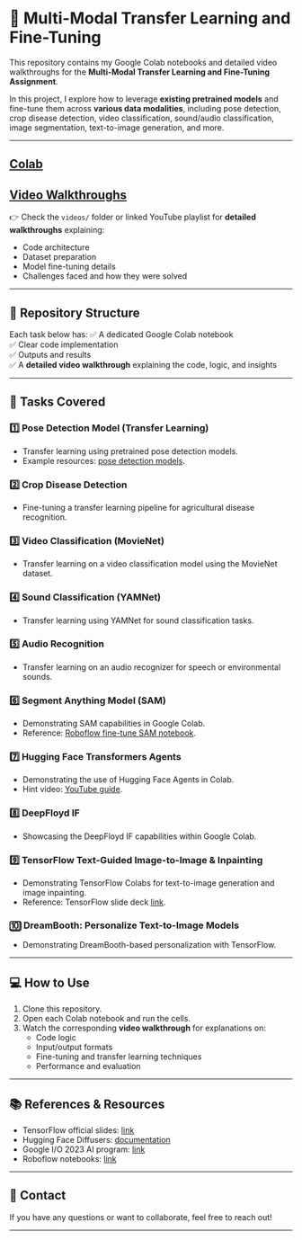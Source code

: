 # 🧠 Multi-Modal Transfer Learning and Fine-Tuning

This repository contains my Google Colab notebooks and detailed video walkthroughs for the **Multi-Modal Transfer Learning and Fine-Tuning Assignment**.

In this project, I explore how to leverage **existing pretrained models** and fine-tune them across **various data modalities**, including pose detection, crop disease detection, video classification, sound/audio classification, image segmentation, text-to-image generation, and more.

---
## [Colab](https://colab.research.google.com/drive/1raQi887eefxzUoHAZdevxZP74PesTVaD?usp=sharing)

## [Video Walkthroughs](youtube.com)

👉 Check the `videos/` folder or linked YouTube playlist for **detailed walkthroughs** explaining:
- Code architecture
- Dataset preparation
- Model fine-tuning details
- Challenges faced and how they were solved

---

## 📂 Repository Structure

Each task below has:
✅ A dedicated Google Colab notebook  
✅ Clear code implementation  
✅ Outputs and results  
✅ A **detailed video walkthrough** explaining the code, logic, and insights

---

## 🚀 Tasks Covered

### 1️⃣ Pose Detection Model (Transfer Learning)
- Transfer learning using pretrained pose detection models.
- Example resources: [pose detection models](https://github.com/roboflow/notebooks).

### 2️⃣ Crop Disease Detection
- Fine-tuning a transfer learning pipeline for agricultural disease recognition.

### 3️⃣ Video Classification (MovieNet)
- Transfer learning on a video classification model using the MovieNet dataset.

### 4️⃣ Sound Classification (YAMNet)
- Transfer learning using YAMNet for sound classification tasks.

### 5️⃣ Audio Recognition
- Transfer learning on an audio recognizer for speech or environmental sounds.

### 6️⃣ Segment Anything Model (SAM)
- Demonstrating SAM capabilities in Google Colab.
- Reference: [Roboflow fine-tune SAM notebook](https://github.com/roboflow/notebooks/blob/main/notebooks/fine-tune-sam-2.1.ipynb).

### 7️⃣ Hugging Face Transformers Agents
- Demonstrating the use of Hugging Face Agents in Colab.
- Hint video: [YouTube guide](https://www.youtube.com/watch?v=ERpxHVIXRQU&t=391s).

### 8️⃣ DeepFloyd IF
- Showcasing the DeepFloyd IF capabilities within Google Colab.

### 9️⃣ TensorFlow Text-Guided Image-to-Image & Inpainting
- Demonstrating TensorFlow Colabs for text-to-image generation and image inpainting.
- Reference: TensorFlow slide deck [link](https://docs.google.com/presentation/d/1UxtHDwjViC7VpSb0zB-kajGQ-TwznQmc-7LsbHRfO3s/edit#slide=id.g24036aab941_0_148).

### 🔟 DreamBooth: Personalize Text-to-Image Models
- Demonstrating DreamBooth-based personalization with TensorFlow.

---

## 💻 How to Use

1. Clone this repository.
2. Open each Colab notebook and run the cells.
3. Watch the corresponding **video walkthrough** for explanations on:
   - Code logic  
   - Input/output formats  
   - Fine-tuning and transfer learning techniques  
   - Performance and evaluation

---

## 📚 References & Resources

- TensorFlow official slides: [link](https://docs.google.com/presentation/d/1UxtHDwjViC7VpSb0zB-kajGQ-TwznQmc-7LsbHRfO3s/edit#slide=id.g24036aab941_0_148)
- Hugging Face Diffusers: [documentation](https://huggingface.co/docs/diffusers/using-diffusers/controlling_generation)
- Google I/O 2023 AI program: [link](https://io.google/2023/program/?q=ai)
- Roboflow notebooks: [link](https://github.com/roboflow/notebooks)

---

## 📧 Contact

If you have any questions or want to collaborate, feel free to reach out!

---

